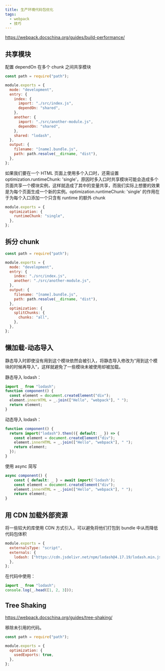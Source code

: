 ```yaml
---
title: 生产环境代码包优化
tags:
  - webpack
  - 技巧
---
```


https://webpack.docschina.org/guides/build-performance/

## 共享模块

配置 dependOn 在多个 chunk 之间共享模块

```js
const path = require("path");

module.exports = {
  mode: "development",
  entry: {
    index: {
      import: "./src/index.js",
      dependOn: "shared",
    },
    another: {
      import: "./src/another-module.js",
      dependOn: "shared",
    },
    shared: "lodash",
  },
  output: {
    filename: "[name].bundle.js",
    path: path.resolve(__dirname, "dist"),
  },
};
```

如果我们要在一个 HTML 页面上使用多个入口时，还需设置 optimization.runtimeChunk: 'single'，原因时多入口时共享模块可能会造成多个页面共享一个模块实例，这样就造成了其中的变量共享，而我们实际上想要的效果是为每个页面生成一个新的实例。optimization.runtimeChunk: 'single' 的作用在于为每个入口添加一个只含有 runtime 的额外 chunk

```js
module.exports = {
  optimization: {
    runtimeChunk: "single",
  },
};
```

## 拆分 chunk

```js
const path = require("path");

module.exports = {
  mode: "development",
  entry: {
    index: "./src/index.js",
    another: "./src/another-module.js",
  },
  output: {
    filename: "[name].bundle.js",
    path: path.resolve(__dirname, "dist"),
  },
  optimization: {
    splitChunks: {
      chunks: "all",
    },
  },
};
```

## 懒加载-动态导入

静态导入时即使没有用到这个模块依然会被引入，将静态导入修改为“用到这个模块的时候再导入”，这样就避免了一些模块未被使用却被加载。

静态导入 lodash：

```js
import _ from "lodash";
function component() {
  const element = document.createElement("div");
  element.innerHTML = _.join(["Hello", "webpack"], " ");
  return element;
}
```

动态导入 lodash：

```js
function component() {
  return import("lodash").then(({ default: _ }) => {
    const element = document.createElement("div");
    element.innerHTML = _.join(["Hello", "webpack"], " ");
    return element;
  });
}
```

使用 async 简写

```js
async component() {
    const { default: _ } = await import('lodash');
    const element = document.createElement("div");
    element.innerHTML = _.join(["Hello", "webpack"], " ");
    return element;
}
```

## 用 CDN 加载外部资源

将一些较大的库使用 CDN 方式引入，可以避免将他们打包到 bundle 中从而降低代码包体积

```js
module.exports = {
  externalsType: "script",
  externals: {
    lodash: ["https://cdn.jsdelivr.net/npm/lodash@4.17.19/lodash.min.js", "_"],
  },
};
```

在代码中使用：

```js
import _ from "lodash";
console.log(_.head([1, 2, 3]));
```

## Tree Shaking

https://webpack.docschina.org/guides/tree-shaking/

移除未引用的代码。

```js
const path = require("path");

module.exports = {
  optimization: {
    usedExports: true,
  },
};
```
